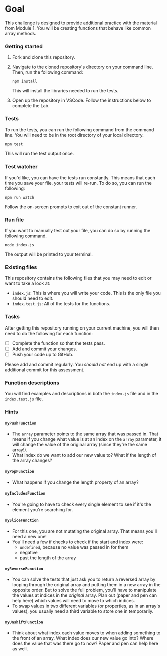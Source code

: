 # Goal

This challenge is designed to provide additional practice with the material from Module 1. You will be creating functions that behave like common array methods.

### Getting started

1. Fork and clone this repository.

1. Navigate to the cloned repository's directory on your command line. Then, run the following command:

   ```
   npm install
   ```

   This will install the libraries needed to run the tests.

1. Open up the repository in VSCode. Follow the instructions below to complete the Lab.

### Tests

To run the tests, you can run the following command from the command line. You will need to be in the root directory of your local directory.

```
npm test
```

This will run the test output once.

### Test watcher

If you'd like, you can have the tests run constantly. This means that each time you save your file, your tests will re-run. To do so, you can run the following:

```
npm run watch
```

Follow the on-screen prompts to exit out of the constant runner.

### Run file

If you want to manually test out your file, you can do so by running the following command.

```
node index.js
```

The output will be printed to your terminal.

### Existing files

This repository contains the following files that you may need to edit or want to take a look at:

- `index.js`: This is where you will write your code. This is the only file you should need to edit.
- `index.test.js`: All of the tests for the functions.

### Tasks

After getting this repository running on your current machine, you will then need to do the following for each function:

- [ ] Complete the function so that the tests pass.
- [ ] Add and commit your changes.
- [ ] Push your code up to GitHub.

Please add and commit regularly. You _should not_ end up with a single additional commit for this assessment.

### Function descriptions

You will find examples and descriptions in both the `index.js` file and in the `index.test.js` file.

### Hints

#### `myPushFunction`

- The `array` parameter points to the same array that was passed in. That means if you change what value is at an index on the `array` parameter, it will change the value of the original array (since they're the same array!).
- What index do we want to add our new value to? What if the length of the array changes?

#### `myPopFunction`

- What happens if you change the length property of an array?

#### `myIncludesFunction`

- You're going to have to check every single element to see if it's the element you're searching for.

#### `mySliceFunction`

- For this one, you are not mutating the original array. That means you'll need a new one!
- You'll need a few if checks to check if the start and index were:
  - `undefined`, because no value was passed in for them
  - negative
  - past the length of the array

#### `myReverseFunction`

- You can solve the tests that just ask you to return a reversed array by looping through the original array and putting them in a new array in the opposite order. But to solve the full problem, you'll have to manipulate the values at indices in the _original_ array. Plan out (paper and pen can help here) which values will need to move to which indices.
- To swap values in two different variables (or properties, as in an array's values), you usually need a third variable to store one in temporarily.

#### `myUnshiftFunction`

- Think about what index each value moves to when adding something to the front of an array. What index does our new value go into? Where does the value that was there go to now? Paper and pen can help here as well.
